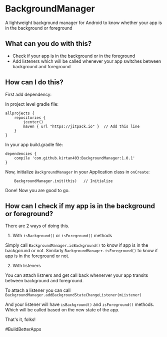 # BackgroundManager
A lightweight background manager for Android to know whether your app is in the background or foreground

## What can you do with this?

* Check if your app is in the background or in the foreground
* Add listeners which will be called whenever your app switches between background and foreground

## How can I do this?

First add dependency:

In project level gradle file:

    allprojects {
        repositories {
            jcenter()
            maven { url "https://jitpack.io" }  // Add this line
        }
    }
    
In your app build.gradle file: 

    dependencies {
        compile 'com.github.kirtan403:BackgroundManager:1.0.1'
    }
    
Now, initialize `BackgroundManager` in your Application class in `onCreate`:

        BackgroundManager.init(this)   // Initialize

Done! Now you are good to go.

## How can I check if my app is in the background or foreground?

There are 2 ways of doing this.

1. With `isBackground()` or `isForeground()` methods

Simply call `BackgroundManager.isBackground()` to know if app is in the backgorund or not.
Similarly `BackgroundManager.isForeground()` to know if app is in the foreground or not.

2. With listeners

You can attach listners and get call back whenerver your app transits between background and foreground.

To attach a listener you can call `BackgroundManager.addBackgroundStateChangeListener(mListener)`

And your listener will have `isBackground()` and `isForeground()` methods. Which will be called based on the new state of the app.

That's it, folks!

#BuildBetterApps
